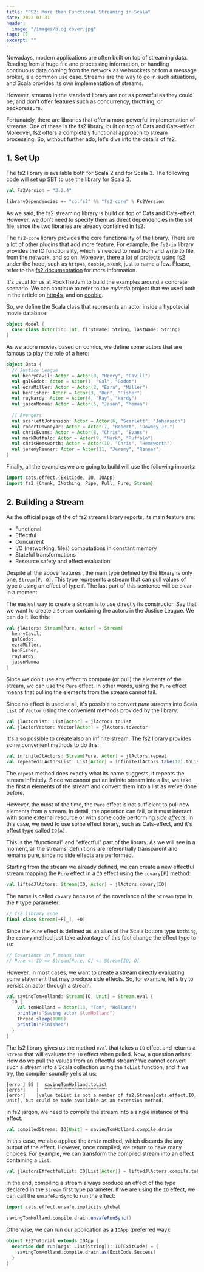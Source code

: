 ```yaml
---
title: "FS2: More than Functional Streaming in Scala"
date: 2022-01-31
header:
  image: "/images/blog cover.jpg"
tags: []
excerpt: ""
---
```


Nowadays, modern applications are often built on top of streaming data. Reading from a huge file and processing information, or handling continuous data coming from the network as websockets or fom a message broker, is a common use case. Streams are the way to go in such situations, and Scala provides its own implementation of streams.

However, streams in the standard library are not as powerful as they could be, and don't offer features such as concurrency, throttling, or backpressure.

Fortunately, there are libraries that offer a more powerful implementation of streams. One of these is the fs2 library, built on top of Cats and Cats-effect. Moreover, fs2 offers a completely functional approach to stream processing. So, without further ado, let's dive into the details of fs2.

## 1. Set Up

The fs2 library is available both for Scala 2 and for Scala 3. The following code will set up SBT to use the library for Scala 3.

```scala
val Fs2Version = "3.2.4"

libraryDependencies += "co.fs2" %% "fs2-core" % Fs2Version
```

As we said, the fs2 streaming library is build on top of Cats and Cats-effect. However, we don't need to specify them as direct dependencies in the sbt file, since the two libraries are already contained in fs2.

The `fs2-core` library provides the core functionality of the library. There are a lot of other plugins that add more feature. For example, the `fs2-io` library provides the IO functionality, which is needed to read from and write to file, from the network, and so on. Moreover, there a lot of projects using fs2 under the hood, such as `http4s`, `doobie`, `skunk`, just to name a few. Please, refer to the [fs2 documentation](https://fs2.io/#/ecosystem) for more information.

It's usual for us at RockTheJvm to build the examples around a concrete scenario. We can continue to refer to the _myimdb_ project that we used both in the article on [http4s](https://blog.rockthejvm.com/http4s-tutorial/), and on [doobie](https://blog.rockthejvm.com/doobie/).

So, we define the Scala class that represents an actor inside a hypotecial movie database:

```scala
object Model {
  case class Actor(id: Int, firstName: String, lastName: String)
}
```

As we adore movies based on comics, we define some actors that are famous to play the role of a hero:

```scala
object Data {
  // Justice League
  val henryCavil: Actor = Actor(0, "Henry", "Cavill")
  val galGodot: Actor = Actor(1, "Gal", "Godot")
  val ezraMiller: Actor = Actor(2, "Ezra", "Miller")
  val benFisher: Actor = Actor(3, "Ben", "Fisher")
  val rayHardy: Actor = Actor(4, "Ray", "Hardy")
  val jasonMomoa: Actor = Actor(5, "Jason", "Momoa")
  
  // Avengers
  val scarlettJohansson: Actor = Actor(6, "Scarlett", "Johansson")
  val robertDowneyJr: Actor = Actor(7, "Robert", "Downey Jr.")
  val chrisEvans: Actor = Actor(8, "Chris", "Evans")
  val markRuffalo: Actor = Actor(9, "Mark", "Ruffalo")
  val chrisHemsworth: Actor = Actor(10, "Chris", "Hemsworth")
  val jeremyRenner: Actor = Actor(11, "Jeremy", "Renner")
}
```

Finally, all the examples we are going to build will use the following imports:

```scala
import cats.effect.{ExitCode, IO, IOApp}
import fs2.{Chunk, INothing, Pipe, Pull, Pure, Stream}
```

## 2. Building a Stream

As the official page of the of fs2 stream library reports, its main feature are:
 
 - Functional
 - Effectful
 - Concurrent
 - I/O (networking, files) computations in constant memory 
 - Stateful transformations 
 - Resource safety and effect evaluation

Despite all the above features , the main type defined by the library is only one, `Stream[F, O]`. This type represents a stream that can pull values of type `O` using an effect of type `F`. The last part of this sentence will be clear in a moment.

The easiest way to create a `Stream` is to use directly its constructor. Say that we want to create a `Stream` containing the actors in the Justice League. We can do it like this:

```scala
val jlActors: Stream[Pure, Actor] = Stream(
  henryCavil,
  galGodot,
  ezraMiller,
  benFisher,
  rayHardy,
  jasonMomoa
)
```

Since we don't use any effect to compute (or pull) the elements of the stream, we can use the `Pure` effect. In other words, using the `Pure` effect means that pulling the elements from the stream cannot fail.

Since no effect is used at all, it's possible to convert _pure streams_ into Scala `List` of `Vector` using the convenient methods provided by the library:

```scala
val jlActorList: List[Actor] = jlActors.toList
val jlActorVector: Vector[Actor] = jlActors.toVector
```

It's also possible to create also an infinite stream. The fs2 library provides some  convenient methods to do this:

```scala
val infiniteJlActors: Stream[Pure, Actor] = jlActors.repeat
val repeatedJLActorsList: List[Actor] = infiniteJlActors.take(12).toList
```

The `repeat` method does exactly what its name suggests, it repeats the stream infinitely. Since we cannot put an infinite stream into a list, we take the first _n_ elements of the stream and convert them into a list as we've done before.

However, the most of the time, the `Pure` effect is not sufficient to pull new elements from a stream. In detail, the operation can fail, or it must interact with some external resource or with some code performing _side effects_. In this case, we need to use some effect library, such as Cats-effect, and it's effect type called `IO[A]`.

This is the "functional" and "effectful" part of the library. As we will see in a moment, all the streams' definitions are referentially transparent and remains pure, since no side effects are performed.

Starting from the stream we already defined, we can create a new effectful stream mapping the `Pure` effect in a `IO` effect using the `covary[F]` method:

```scala
val liftedJlActors: Stream[IO, Actor] = jlActors.covary[IO]
```

The name is called `covary` because of the covariance of the `Stream` type in the `F` type parameter:

```scala
// fs2 library code
final class Stream[+F[_], +O]
```

Since the `Pure` effect is defined as an alias of the Scala bottom type `Nothing`, the `covary` method just take advantage of this fact change the effect type to `IO`:

```scala
// Covariance in F means that 
// Pure <: IO => Stream[Pure, O] <: Stream[IO, O]
```

However, in most cases, we want to create a stream directly evaluating some statement that may produce side effects. So, for example, let's try to persist an actor through a stream:

```scala
val savingTomHolland: Stream[IO, Unit] = Stream.eval {
  IO {
    val tomHolland = Actor(13, "Tom", "Holland")
    println(s"Saving actor $tomHolland")
    Thread.sleep(1000)
    println("Finished")
  }
}
```

The fs2 library gives us the method `eval` that takes a `IO` effect and returns a `Stream` that will evaluate the `IO` effect when pulled. Now, a question arises: How do we pull the values from an effectful stream? We cannot convert such a stream into a Scala collection using the `toList` function, and if we try, the compiler soundly yells at us:

```shell
[error] 95 |  savingTomHolland.toList
[error]    |  ^^^^^^^^^^^^^^^^^^^^^^^
[error]    |value toList is not a member of fs2.Stream[cats.effect.IO, Unit], but could be made available as an extension method.
```

In fs2 jargon, we need to _compile_ the stream into a single instance of the effect:

```scala
val compiledStream: IO[Unit] = savingTomHolland.compile.drain
```

In this case, we also applied the `drain` method, which discards the any output of the effect. However, once compiled, we return to have many choices. For example, we can transform the compiled stream into an effect containing a `List`:

```scala
val jlActorsEffectfulList: IO[List[Actor]] = liftedJlActors.compile.toList
```

In the end, compiling a stream always produce an effect of the type declared in the `Stream` first type parameter. If we are using the `IO` effect, we can call the `unsafeRunSync` to run the effect:

```scala
import cats.effect.unsafe.implicits.global

savingTomHolland.compile.drain.unsafeRunSync()
```

Otherwise, we can run our application as a `IOApp` (preferred way):

```scala
object Fs2Tutorial extends IOApp {
  override def run(args: List[String]): IO[ExitCode] = {
    savingTomHolland.compile.drain.as(ExitCode.Success)
  }
}
```





 
